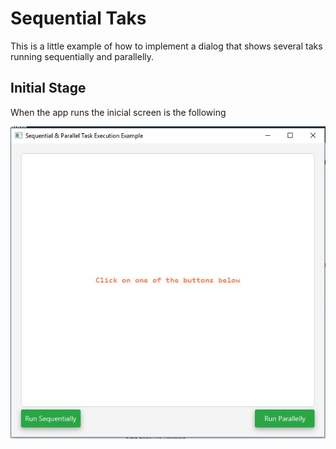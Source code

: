 
# Sequential Taks
This is a little example of how to implement a dialog that shows several taks running sequentially and parallelly.

## Initial Stage
When the app runs the inicial screen is the following

![Initial Screen](./images/initial.jpg)




